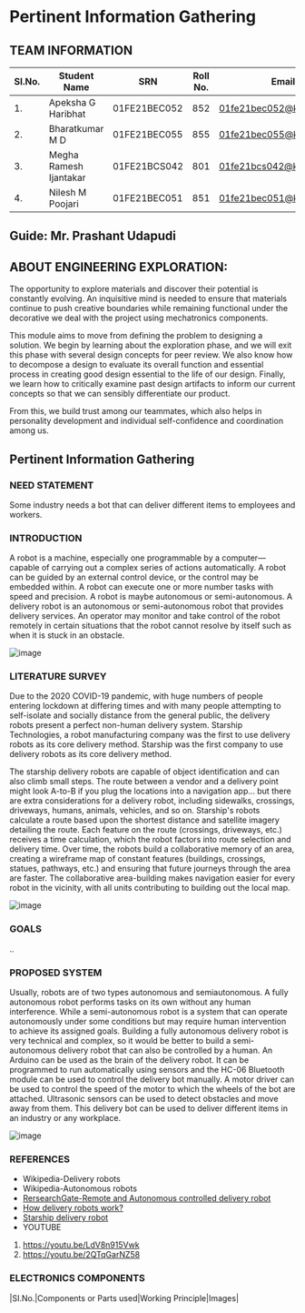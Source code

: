 # Pertinent Information Gathering
## TEAM INFORMATION
| SI.No.  |  Student Name  |  SRN  |  Roll No.  |  Email  |
|---------|----------------|-------|------------|---------|
|1.|Apeksha G Haribhat|01FE21BEC052|852|01fe21bec052@kletech.ac.in|
|2.|Bharatkumar M D|01FE21BEC055|855|01fe21bec055@kletech.ac.in|
|3.|Megha Ramesh Ijantakar|01FE21BCS042|801|01fe21bcs042@kletech.ac.in|
|4.|Nilesh M Poojari|01FE21BEC051|851|01fe21bec051@kletech.ac.in|
## Guide: Mr. Prashant Udapudi 
## ABOUT ENGINEERING EXPLORATION:
The opportunity to explore materials and discover their potential is constantly evolving. An inquisitive mind is needed to ensure that materials continue to push creative boundaries while remaining functional under the decorative we deal with the project using mechatronics components.

This module aims to move from defining the problem to designing a solution. We begin by learning about the exploration phase, and we will exit this phase with several design concepts for peer review. We also know how to decompose a design to evaluate its overall function and essential process in creating good design essential to the life of our design. Finally, we learn how to critically examine past design artifacts to inform our current concepts so that we can sensibly differentiate our product.

From this, we build trust among our teammates, which also helps in personality development and individual self-confidence and coordination among us.
## Pertinent Information Gathering
### NEED STATEMENT
Some industry needs a bot that can deliver different items to employees and workers.
### INTRODUCTION
A robot is a machine, especially one programmable by a computer—capable of carrying out a complex series of actions automatically. A robot can be guided by an external control device, or the control may be embedded within. A robot can execute one or more number tasks with speed and precision. A robot is maybe autonomous or semi-autonomous. A delivery robot is an autonomous or semi-autonomous robot that provides delivery services. An operator may monitor and take control of the robot remotely in certain situations that the robot cannot resolve by itself such as when it is stuck in an obstacle.


![image](https://user-images.githubusercontent.com/105161049/168427193-7b0e3481-2928-43e1-ac70-46a099c3b898.png)

### LITERATURE SURVEY
Due to the 2020 COVID-19 pandemic, with huge numbers of people entering lockdown at differing times and with many people attempting to self-isolate and socially distance from the general public, the delivery robots present a perfect non-human delivery system. Starship Technologies, a robot manufacturing company was the first to use delivery robots as its core delivery method. Starship was the first company to use delivery robots as its core delivery method.

The starship delivery robots are capable of object identification and can also climb small steps. The route between a vendor and a delivery point might look A-to-B if you plug the locations into a navigation app... but there are extra considerations for a delivery robot, including sidewalks, crossings, driveways, humans, animals, vehicles, and so on.
Starship's robots calculate a route based upon the shortest distance and satellite imagery detailing the route. Each feature on the route (crossings, driveways, etc.) receives a time calculation, which the robot factors into route selection and delivery time.
Over time, the robots build a collaborative memory of an area, creating a wireframe map of constant features (buildings, crossings, statues, pathways, etc.) and ensuring that future journeys through the area are faster. The collaborative area-building makes navigation easier for every robot in the vicinity, with all units contributing to building out the local map.

![image](https://user-images.githubusercontent.com/105161049/168473378-cc972623-abc7-41bd-a9aa-60362906c4d9.png)



### GOALS
..

### PROPOSED SYSTEM
Usually, robots are of two types autonomous and semiautonomous. A fully autonomous robot performs tasks on its own without any human interference. While a semi-autonomous robot is a system that can operate autonomously under some conditions but may require human intervention to achieve its assigned goals. Building a fully autonomous delivery robot is very technical and complex, so it would be better to build a semi-autonomous delivery robot that can also be controlled by a human. An Arduino can be used as the brain of the delivery robot. It can be programmed to run automatically using sensors and the   HC-06 Bluetooth module can be used to control the delivery bot manually. A motor driver can be used to control the speed of the motor to which the wheels of the bot are attached. Ultrasonic sensors can be used to detect obstacles and move away from them. This delivery bot can be used to deliver different items in an industry or any workplace.

![image](https://user-images.githubusercontent.com/105161049/168474160-cab3c2bb-7433-4bdb-a50f-6e2d318772cd.png)

### REFERENCES
* Wikipedia-Delivery robots
* Wikipedia-Autonomous robots
* [RersearchGate-Remote and Autonomous controlled delivery robot](https://www.researchgate.net/publication/330702209_Remote_and_Autonomous_Controlled_Robotic_Car_based_on_Arduino_with_Real_Time_Obstacle_Detection_and_Avoidance)
* [How delivery robots work?](https://www.makeuseof.com/how-delivery-robots-work/)
* [Starship delivery robot](https://www.dimensions.com/element/starship-robot)
* YOUTUBE
 1. https://youtu.be/LdV8n915Vwk
 2. https://youtu.be/2QTqGarNZ58 

### ELECTRONICS COMPONENTS
|SI.No.|Components or Parts used|Working Principle|Images|

